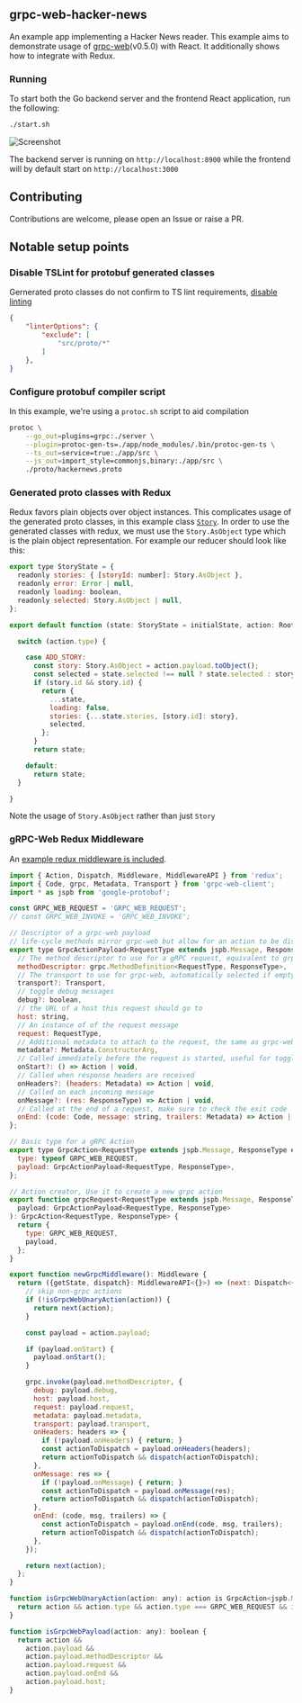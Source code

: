 ## grpc-web-hacker-news

An example app implementing a Hacker News reader. This example aims to demonstrate usage of [grpc-web](https://github.com/improbable-eng/grpc-web)(v0.5.0) with React. It additionally shows how to integrate with Redux.

### Running
To start both the Go backend server and the frontend React application, run the following:
```bash
./start.sh
```

![Screenshot](https://raw.githubusercontent.com/easyCZ/grpc-web-hacker-news/master/screenshots/grpc-web-hacker-news.png)


The backend server is running on `http://localhost:8900` while the frontend will by default start on `http://localhost:3000`

## Contributing
Contributions are welcome, please open an Issue or raise a PR.

## Notable setup points

### Disable TSLint for protobuf generated classes
Gernerated proto classes do not confirm to TS lint requirements, [disable linting](https://github.com/easyCZ/grpc-web-hacker-news/blob/master/app/tslint.json#L4)
```json
{
    "linterOptions": {
        "exclude": [
            "src/proto/*"
        ]
    },
}
```

### Configure protobuf compiler script
In this example, we're using a `protoc.sh` script to aid compilation
```bash
protoc \
    --go_out=plugins=grpc:./server \
    --plugin=protoc-gen-ts=./app/node_modules/.bin/protoc-gen-ts \
    --ts_out=service=true:./app/src \
    --js_out=import_style=commonjs,binary:./app/src \
    ./proto/hackernews.proto
```

### Generated proto classes with Redux
Redux favors plain objects over object instances. This complicates usage of the generated proto classes, in this example class [`Story`](https://github.com/easyCZ/grpc-web-hacker-news/blob/master/app/src/proto/hackernews_pb.d.ts#L6). In order to use the generated classes with redux, we must use the `Story.AsObject` type which is the plain object representation. For example our reducer should look like this:

```js
export type StoryState = {
  readonly stories: { [storyId: number]: Story.AsObject },
  readonly error: Error | null,
  readonly loading: boolean,
  readonly selected: Story.AsObject | null,
};

export default function (state: StoryState = initialState, action: RootAction): StoryState {

  switch (action.type) {

    case ADD_STORY:
      const story: Story.AsObject = action.payload.toObject();
      const selected = state.selected !== null ? state.selected : story;
      if (story.id && story.id) {
        return {
          ...state,
          loading: false,
          stories: {...state.stories, [story.id]: story},
          selected,
        };
      }
      return state;

    default:
      return state;
  }

}
```
Note the usage of `Story.AsObject` rather than just `Story`

### gRPC-Web Redux Middleware
An [example redux middleware is included](https://github.com/easyCZ/grpc-web-hacker-news/blob/master/app/src/middleware/grpc.ts).
```js
import { Action, Dispatch, Middleware, MiddlewareAPI } from 'redux';
import { Code, grpc, Metadata, Transport } from 'grpc-web-client';
import * as jspb from 'google-protobuf';

const GRPC_WEB_REQUEST = 'GRPC_WEB_REQUEST';
// const GRPC_WEB_INVOKE = 'GRPC_WEB_INVOKE';

// Descriptor of a grpc-web payload
// life-cycle methods mirror grpc-web but allow for an action to be dispatched when triggered
export type GrpcActionPayload<RequestType extends jspb.Message, ResponseType extends jspb.Message> = {
  // The method descriptor to use for a gRPC request, equivalent to grpc.invoke(methodDescriptor, ...)
  methodDescriptor: grpc.MethodDefinition<RequestType, ResponseType>,
  // The transport to use for grpc-web, automatically selected if empty
  transport?: Transport,
  // toggle debug messages
  debug?: boolean,
  // the URL of a host this request should go to
  host: string,
  // An instance of of the request message
  request: RequestType,
  // Additional metadata to attach to the request, the same as grpc-web
  metadata?: Metadata.ConstructorArg,
  // Called immediately before the request is started, useful for toggling a loading status
  onStart?: () => Action | void,
  // Called when response headers are received
  onHeaders?: (headers: Metadata) => Action | void,
  // Called on each incoming message
  onMessage?: (res: ResponseType) => Action | void,
  // Called at the end of a request, make sure to check the exit code
  onEnd: (code: Code, message: string, trailers: Metadata) => Action | void,
};

// Basic type for a gRPC Action
export type GrpcAction<RequestType extends jspb.Message, ResponseType extends jspb.Message> = {
  type: typeof GRPC_WEB_REQUEST,
  payload: GrpcActionPayload<RequestType, ResponseType>,
};

// Action creator, Use it to create a new grpc action
export function grpcRequest<RequestType extends jspb.Message, ResponseType extends jspb.Message>(
  payload: GrpcActionPayload<RequestType, ResponseType>
): GrpcAction<RequestType, ResponseType> {
  return {
    type: GRPC_WEB_REQUEST,
    payload,
  };
}

export function newGrpcMiddleware(): Middleware {
  return ({getState, dispatch}: MiddlewareAPI<{}>) => (next: Dispatch<{}>) => (action: any) => {
    // skip non-grpc actions
    if (!isGrpcWebUnaryAction(action)) {
      return next(action);
    }

    const payload = action.payload;

    if (payload.onStart) {
      payload.onStart();
    }

    grpc.invoke(payload.methodDescriptor, {
      debug: payload.debug,
      host: payload.host,
      request: payload.request,
      metadata: payload.metadata,
      transport: payload.transport,
      onHeaders: headers => {
        if (!payload.onHeaders) { return; }
        const actionToDispatch = payload.onHeaders(headers);
        return actionToDispatch && dispatch(actionToDispatch);
      },
      onMessage: res => {
        if (!payload.onMessage) { return; }
        const actionToDispatch = payload.onMessage(res);
        return actionToDispatch && dispatch(actionToDispatch);
      },
      onEnd: (code, msg, trailers) => {
        const actionToDispatch = payload.onEnd(code, msg, trailers);
        return actionToDispatch && dispatch(actionToDispatch);
      },
    });

    return next(action);
  };
}

function isGrpcWebUnaryAction(action: any): action is GrpcAction<jspb.Message, jspb.Message> {
  return action && action.type && action.type === GRPC_WEB_REQUEST && isGrpcWebPayload(action);
}

function isGrpcWebPayload(action: any): boolean {
  return action &&
    action.payload &&
    action.payload.methodDescriptor &&
    action.payload.request &&
    action.payload.onEnd &&
    action.payload.host;
}


```
